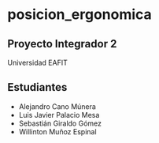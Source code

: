 # posicion_ergonomica
## Proyecto Integrador 2
Universidad EAFIT
## Estudiantes
- Alejandro Cano Múnera
- Luis Javier Palacio Mesa
- Sebastián Giraldo Gómez
- Willinton Muñoz Espinal
